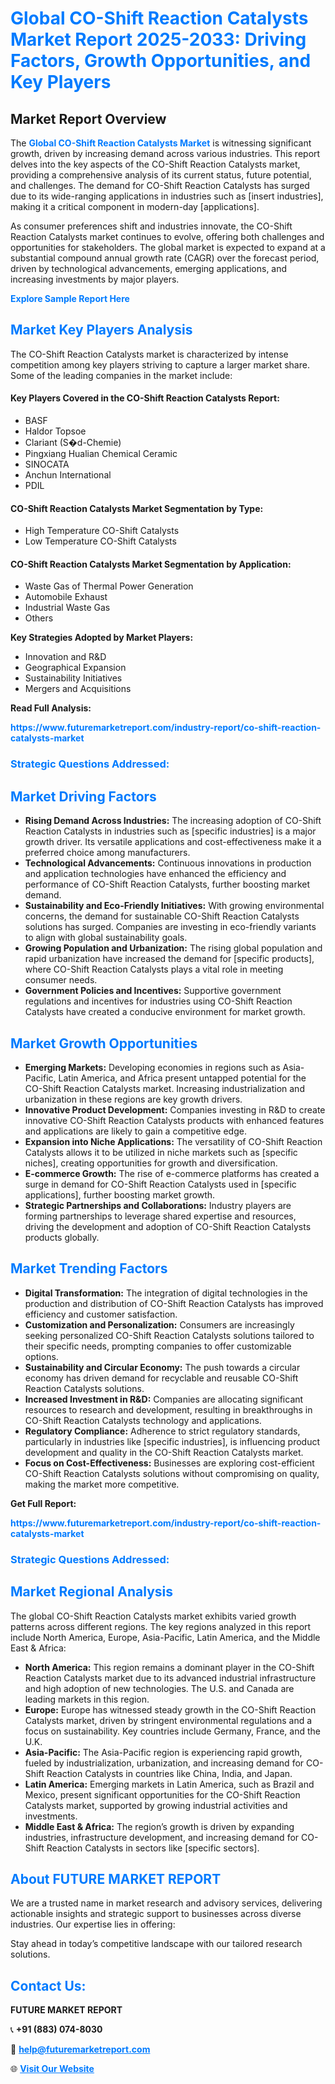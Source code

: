 <h1 style="color: #007BFF;">Global CO-Shift Reaction Catalysts Market Report 2025-2033: Driving Factors, Growth Opportunities, and Key Players</h1>

<section id="overview">
<h2>Market Report Overview</h2>
<p>The <a href="https://www.futuremarketreport.com/industry-report/co-shift-reaction-catalysts-market" style="color: #007BFF; text-decoration: none;"><strong>Global CO-Shift Reaction Catalysts Market</strong></a> is witnessing significant growth, driven by increasing demand across various industries. This report delves into the key aspects of the CO-Shift Reaction Catalysts market, providing a comprehensive analysis of its current status, future potential, and challenges. The demand for CO-Shift Reaction Catalysts has surged due to its wide-ranging applications in industries such as [insert industries], making it a critical component in modern-day [applications].</p>
<p>As consumer preferences shift and industries innovate, the CO-Shift Reaction Catalysts market continues to evolve, offering both challenges and opportunities for stakeholders. The global market is expected to expand at a substantial compound annual growth rate (CAGR) over the forecast period, driven by technological advancements, emerging applications, and increasing investments by major players.</p>
</section>

<section id="overview">
<p><a href="https://www.futuremarketreport.com/request-sample/reportId=115133" style="color: #007BFF; text-decoration: none;"><strong>Explore Sample Report Here</strong></a></p>
</section>

<section id="key-players">
<h2 style="color: #007BFF;">Market Key Players Analysis</h2>
<p>The CO-Shift Reaction Catalysts market is characterized by intense competition among key players striving to capture a larger market share. Some of the leading companies in the market include:</p>
<h4>Key Players Covered in the CO-Shift Reaction Catalysts Report:</h4>
<ul><li>BASF</li><li>Haldor Topsoe</li><li>Clariant (S�d-Chemie)</li><li>Pingxiang Hualian Chemical Ceramic</li><li>SINOCATA</li><li>Anchun International</li><li>PDIL</li></ul>
<h4>CO-Shift Reaction Catalysts Market Segmentation by Type:</h4>
<ul><li>High Temperature CO-Shift Catalysts</li><li>Low Temperature CO-Shift Catalysts</li></ul>

<h4>CO-Shift Reaction Catalysts Market Segmentation by Application:</h4>
<ul><li>Waste Gas of Thermal Power Generation</li><li>Automobile Exhaust</li><li>Industrial Waste Gas</li><li>Others</li></ul>
<p><strong>Key Strategies Adopted by Market Players:</strong></p>
<ul>
<li>Innovation and R&D</li>
<li>Geographical Expansion</li>
<li>Sustainability Initiatives</li>
<li>Mergers and Acquisitions</li>
</ul>
</section>

<section>
<p><strong>Read Full Analysis: </strong></p><a href="https://www.futuremarketreport.com/industry-report/co-shift-reaction-catalysts-market" style="color: #007BFF; text-decoration: none;"><strong>https://www.futuremarketreport.com/industry-report/co-shift-reaction-catalysts-market</strong></a>
<h3 style="color: #007BFF;">Strategic Questions Addressed:</h3>
</section>

<section id="driving-factors">
<h2 style="color: #007BFF;">Market Driving Factors</h2>
<ul>
<li><strong>Rising Demand Across Industries:</strong> The increasing adoption of CO-Shift Reaction Catalysts in industries such as [specific industries] is a major growth driver. Its versatile applications and cost-effectiveness make it a preferred choice among manufacturers.</li>
<li><strong>Technological Advancements:</strong> Continuous innovations in production and application technologies have enhanced the efficiency and performance of CO-Shift Reaction Catalysts, further boosting market demand.</li>
<li><strong>Sustainability and Eco-Friendly Initiatives:</strong> With growing environmental concerns, the demand for sustainable CO-Shift Reaction Catalysts solutions has surged. Companies are investing in eco-friendly variants to align with global sustainability goals.</li>
<li><strong>Growing Population and Urbanization:</strong> The rising global population and rapid urbanization have increased the demand for [specific products], where CO-Shift Reaction Catalysts plays a vital role in meeting consumer needs.</li>
<li><strong>Government Policies and Incentives:</strong> Supportive government regulations and incentives for industries using CO-Shift Reaction Catalysts have created a conducive environment for market growth.</li>
</ul>
</section>

<section id="growth-opportunities">
<h2 style="color: #007BFF;">Market Growth Opportunities</h2>
<ul>
<li><strong>Emerging Markets:</strong> Developing economies in regions such as Asia-Pacific, Latin America, and Africa present untapped potential for the CO-Shift Reaction Catalysts market. Increasing industrialization and urbanization in these regions are key growth drivers.</li>
<li><strong>Innovative Product Development:</strong> Companies investing in R&D to create innovative CO-Shift Reaction Catalysts products with enhanced features and applications are likely to gain a competitive edge.</li>
<li><strong>Expansion into Niche Applications:</strong> The versatility of CO-Shift Reaction Catalysts allows it to be utilized in niche markets such as [specific niches], creating opportunities for growth and diversification.</li>
<li><strong>E-commerce Growth:</strong> The rise of e-commerce platforms has created a surge in demand for CO-Shift Reaction Catalysts used in [specific applications], further boosting market growth.</li>
<li><strong>Strategic Partnerships and Collaborations:</strong> Industry players are forming partnerships to leverage shared expertise and resources, driving the development and adoption of CO-Shift Reaction Catalysts products globally.</li>
</ul>
</section>

<section id="trending-factors">
<h2 style="color: #007BFF;">Market Trending Factors</h2>
<ul>
<li><strong>Digital Transformation:</strong> The integration of digital technologies in the production and distribution of CO-Shift Reaction Catalysts has improved efficiency and customer satisfaction.</li>
<li><strong>Customization and Personalization:</strong> Consumers are increasingly seeking personalized CO-Shift Reaction Catalysts solutions tailored to their specific needs, prompting companies to offer customizable options.</li>
<li><strong>Sustainability and Circular Economy:</strong> The push towards a circular economy has driven demand for recyclable and reusable CO-Shift Reaction Catalysts solutions.</li>
<li><strong>Increased Investment in R&D:</strong> Companies are allocating significant resources to research and development, resulting in breakthroughs in CO-Shift Reaction Catalysts technology and applications.</li>
<li><strong>Regulatory Compliance:</strong> Adherence to strict regulatory standards, particularly in industries like [specific industries], is influencing product development and quality in the CO-Shift Reaction Catalysts market.</li>
<li><strong>Focus on Cost-Effectiveness:</strong> Businesses are exploring cost-efficient CO-Shift Reaction Catalysts solutions without compromising on quality, making the market more competitive.</li>
</ul>
</section>

<section>
<p><strong>Get Full Report: </strong></p><a href="https://www.futuremarketreport.com/industry-report/co-shift-reaction-catalysts-market" style="color: #007BFF; text-decoration: none;"><strong>https://www.futuremarketreport.com/industry-report/co-shift-reaction-catalysts-market</strong></a>
<h3 style="color: #007BFF;">Strategic Questions Addressed:</h3>
</section>


<section id="regional-analysis">
<h2 style="color: #007BFF;">Market Regional Analysis</h2>
<p>The global CO-Shift Reaction Catalysts market exhibits varied growth patterns across different regions. The key regions analyzed in this report include North America, Europe, Asia-Pacific, Latin America, and the Middle East & Africa:</p>
<ul>
<li><strong>North America:</strong> This region remains a dominant player in the CO-Shift Reaction Catalysts market due to its advanced industrial infrastructure and high adoption of new technologies. The U.S. and Canada are leading markets in this region.</li>
<li><strong>Europe:</strong> Europe has witnessed steady growth in the CO-Shift Reaction Catalysts market, driven by stringent environmental regulations and a focus on sustainability. Key countries include Germany, France, and the U.K.</li>
<li><strong>Asia-Pacific:</strong> The Asia-Pacific region is experiencing rapid growth, fueled by industrialization, urbanization, and increasing demand for CO-Shift Reaction Catalysts in countries like China, India, and Japan.</li>
<li><strong>Latin America:</strong> Emerging markets in Latin America, such as Brazil and Mexico, present significant opportunities for the CO-Shift Reaction Catalysts market, supported by growing industrial activities and investments.</li>
<li><strong>Middle East & Africa:</strong> The region’s growth is driven by expanding industries, infrastructure development, and increasing demand for CO-Shift Reaction Catalysts in sectors like [specific sectors].</li>
</ul>
</section>

<footer>
<h2 style="color: #007BFF;">About FUTURE MARKET REPORT</h2>
<p>We are a trusted name in market research and advisory services, delivering actionable insights and strategic support to businesses across diverse industries. Our expertise lies in offering:</p>

<p>Stay ahead in today’s competitive landscape with our tailored research solutions.</p>

<h2 style="color: #007BFF;">Contact Us:</h2>
<p><strong>FUTURE MARKET REPORT</strong></p>
<p>📞 <strong>+91 (883) 074-8030</strong></p>
<p>📧 <strong><a href="mailto:help@futuremarketreport.com" style="color: #007BFF;">help@futuremarketreport.com</a></strong></p>
<p>🌐 <strong><a href="https://www.futuremarketreport.com/" style="color: #007BFF;">Visit Our Website</a></strong></p>
</footer>